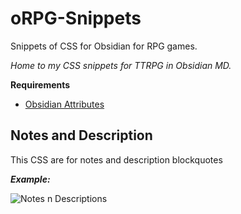 # oRPG-Snippets
Snippets of CSS for Obsidian for RPG games.

*Home to my CSS snippets for TTRPG in Obsidian MD.*

**Requirements**
- [Obsidian Attributes](https://github.com/valentine195/obsidian-markdown-attributes)


## Notes and Description
This CSS are for notes and description blockquotes 

***Example:***

![Notes n Descriptions](https://miniworld.com/obsidian/oRPGNotes.jpg)
